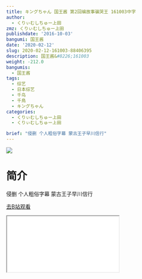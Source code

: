 ```yaml
---
title: キングちゃん 国王酱 第2回编故事骗哭王 161003中字
author:
  - くりぃむしちゅー上田
zmz: くりぃむしちゅー上田
publishdate: '2016-10-03'
bangumi: 国王酱
date: '2020-02-12'
slug: 2020-02-12-161003-88406395
description: 国王酱&#8226;161003
weight: -212.0
bangumis:
  - 国王酱
tags:
  - 综艺
  - 日本综艺
  - 千鸟
  - 千鳥
  - キングちゃん
categories:
  - くりぃむしちゅー上田
  - くりぃむしちゅー上田

brief: "侵删 个人粗俗字幕 蒙古王子早川信行"
---
```

![](https://raw.githubusercontent.com/tcgriffith/owaraisite/master/static/tmpimg/dd81a63512d5994829441b9f4bc535210a6917d3.jpg.480.jpg)
# 简介  
侵删 个人粗俗字幕
蒙古王子早川信行  

[去B站观看](https://www.bilibili.com/video/av88406395/)
<div class ="resp-container"><iframe class="testiframe" src="//player.bilibili.com/player.html?aid=88406395"", scrolling="no", allowfullscreen="true" > </iframe></div> 
